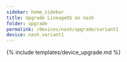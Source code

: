 ```yaml
---
sidebar: home_sidebar
title: Upgrade LineageOS on nash
folder: upgrade
permalink: /devices/nash/upgrade/variant1
device: nash_variant1
---
```

{% include templates/device_upgrade.md %}
